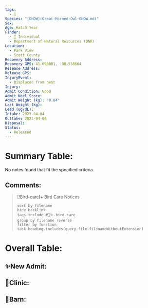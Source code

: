 ```yaml
---
tags:
  - 🦅
Species: "[GHOW](Great-Horned-Owl-GHOW.md)"
Sex: 
Age: Hatch Year
Finder:
  - 🧑 Individual
  - Department of Natural Resources (DNR)
Location:
  - Park View
  - Scott County
Recovery Address: 
Recovery GPS: 41.696081, -90.538664
Release Address: 
Release GPS: 
InjuryEvent:
  - Displaced from nest
Injury: 
Admit Condition: Good
Admit Keel Score: 
Admit Weight (kg): "0.84"
Last Weight (kg): 
Lead (ug/dL): 
Intake: 2023-04-04
Outtake: 2023-04-06
Disposal: 
Status:
  - Released
---
```


# Summary Table:

<p><span><p dir="auto">No notes found that fit the specified criteria.</p></span></p>

## Comments:

> [!Bird-care]+ Bird Care Notices
>   ```tasks 
>   sort by filename
>   hide backlink
>   tags include #🦅🩺-bird-care 
>   group by filename reverse
>   filter by function task.heading.includes(query.file.filenameWithoutExtension)
>   ```

# Overall Table:

## ✨New Admit:



## 🏥Clinic:



## 🏡Barn:


